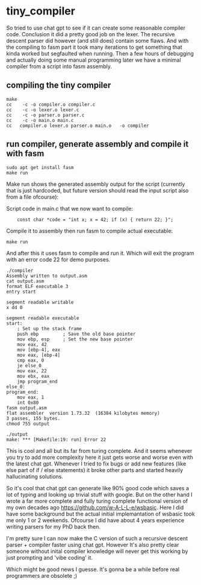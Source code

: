 # tiny_compiler

So tried to use chat gpt to see if it can create some reasonable compiler code.
Conclusion it did a pretty good job on the lexer. The recursive descent parser did however (and still does)
contain some flaws. And with the compiling to fasm part it took many iterations to get something that kinda worked
but segfaulted when running. Then a few hours of debugging and actually doing some manual programming later we have a
minimal compiler from a script into fasm assembly.

## compiling the tiny compiler

```
make
cc    -c -o compiler.o compiler.c
cc    -c -o lexer.o lexer.c
cc    -c -o parser.o parser.c
cc    -c -o main.o main.c
cc   compiler.o lexer.o parser.o main.o   -o compiler
```

## run compiler, generate assembly and compile it with fasm

```
sudo apt get install fasm
make run
```

Make run shows the generated assembly output for the script (currently that is just hardcoded, but
future version should read the input script also from a file ofcourse):

Script code in main.c that we now want to compile:

```
    const char *code = "int x; x = 42; if (x) { return 22; }";
```

Compile it to assembly then run fasm to compile actual executable:

```
make run
```

And after this it uses fasm to compile and run it. Which will exit the program with an error
code 22 for demo purposes.

```
./compiler
Assembly written to output.asm
cat output.asm
format ELF executable 3
entry start

segment readable writable
x dd 0

segment readable executable
start:
    ; Set up the stack frame
    push ebp         ; Save the old base pointer
    mov ebp, esp     ; Set the new base pointer
    mov eax, 42
    mov [ebp-4], eax
    mov eax, [ebp-4]
    cmp eax, 0
    je else_0
    mov eax, 22
    mov ebx, eax
    jmp program_end
else_0:
program_end:
    mov eax, 1
    int 0x80
fasm output.asm
flat assembler  version 1.73.32  (16384 kilobytes memory)
3 passes, 155 bytes.
chmod 755 output

./output
make: *** [Makefile:19: run] Error 22
```

This is cool and all but its far from turing complete. And it seems whenever you try to add more complexity here it
just gets worse and worse even with the latest chat gpt. Whenever I tried to fix bugs or add new features (like else part of if / else statements)
it broke other parts and started heavily hallucinating solutions.

So it's cool that chat gpt can generate like 90% good code which saves a lot of typing and looking up trivial stuff with google.
But on the other hand I wrote a far more complete and
fully turing complete functional version of my own decades ago https://github.com/w-A-L-L-e/wsbasic.
Here I did have some background but the actual initial implemantation of wsbasic took me only 1 or 2 weekends. Ofcourse
I did have about 4 years experience writing parsers for my PhD back then.

I'm pretty sure I can now make the C version of such a recursive descent parser + compiler faster using chat gpt. However
It's also pretty clear someone without inital compiler knowledge will never get this working by just prompting and 'vibe coding' it.

Which might be good news I guesse. It's gonna be a while before real programmers are obsolete ;)
